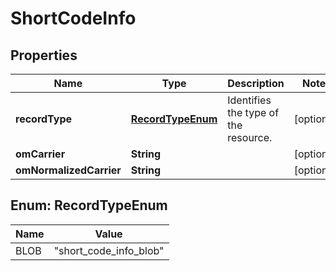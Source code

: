 # ShortCodeInfo

## Properties
Name | Type | Description | Notes
------------ | ------------- | ------------- | -------------
**recordType** | [**RecordTypeEnum**](#RecordTypeEnum) | Identifies the type of the resource. |  [optional]
**omCarrier** | **String** |  |  [optional]
**omNormalizedCarrier** | **String** |  |  [optional]

<a name="RecordTypeEnum"></a>
## Enum: RecordTypeEnum
Name | Value
---- | -----
BLOB | &quot;short_code_info_blob&quot;
